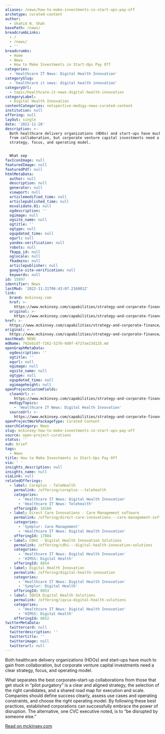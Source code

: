 ```yaml
---
aliases: /news/how-to-make-investments-in-start-ups-pay-off
archetype: curated-content
author:
  - Shahid N. Shah
basePath: /news/
breadcrumbLinks:
  - /
  - /news/
  - ''
breadcrumbs:
  - Home
  - News
  - How to Make Investments in Start-Ups Pay Off
categories:
  - 'Healthcare IT News: Digital Health Innovation'
categorySlug:
  - 'healthcare it news: digital health innovation'
categoryUrl:
  - topic/healthcare-it-news-digital-health-innovation
categoryLabel:
  - Digital Health Innovation
contentCategories: netspective-medigy-news-curated-content
institution: null
offering: null
layOut: single
date: '2022-11-20'
description: >-
  Both healthcare delivery organizations (HDOs) and start-ups have much to gain
  from collaboration, but corporate venture capital investments need a clear
  strategy, focus, and operating model.


  What sep
favIconImage: null
featuredImage: null
featuredPdf: null
htmlMetaData:
  author: null
  description: null
  generator: null
  viewport: null
  articlemodified_time: null
  articlepublished_time: null
  msvalidate.01: null
  ogdescription: ''
  ogimage: null
  ogsite_name: null
  ogtitle: ''
  ogtype: null
  ogupdated_time: null
  ogurl: null
  yandex-verification: null
  robots: null
  fbapp_id: null
  oglocale: null
  fbadmins: null
  articlepublisher: null
  google-site-verification: null
  keywords: null
id: 15897
identifier: News
lastMod: '2022-11-21T06:43:07.216001Z'
link:
  brand: mckinsey.com
  href: >-
    https://www.mckinsey.com/capabilities/strategy-and-corporate-finance/our-insights/how-to-make-investments-in-start-ups-pay-off
  original: >-
    https://www.mckinsey.com/capabilities/strategy-and-corporate-finance/our-insights/how-to-make-investments-in-start-ups-pay-off
href: >-
  https://www.mckinsey.com/capabilities/strategy-and-corporate-finance/our-insights/how-to-make-investments-in-start-ups-pay-off
original: >-
  https://www.mckinsey.com/capabilities/strategy-and-corporate-finance/our-insights/how-to-make-investments-in-start-ups-pay-off
mastHead: NEWS
mdName: 792eb1d7-7262-5276-9d0f-471fae23d135.md
openGraphMetaData:
  ogdescription: ''
  ogtitle: ''
  ogurl: null
  ogimage: null
  ogsite_name: null
  ogtype: null
  ogupdated_time: null
  ogimageheight: null
openProjectCustomFields:
  cleanUrl: >-
    https://www.mckinsey.com/capabilities/strategy-and-corporate-finance/our-insights/how-to-make-investments-in-start-ups-pay-off
  medigyTopics:
    - 'Healthcare IT News: Digital Health Innovation'
  sourceUrl: >-
    https://www.mckinsey.com/capabilities/strategy-and-corporate-finance/our-insights/how-to-make-investments-in-start-ups-pay-off
openProjectWorkPackageType: Curated Content
searchCategory: News
slug: mckinsey-how-to-make-investments-in-start-ups-pay-off
source: open-project-curations
status: ''
sub: brief
tags:
  - News
title: How to Make Investments in Start-Ups Pay Off
via: ' '
insights_description: null
insights_name: null
viaLink: null
relatedOfferings:
  - label: Coreplus - TeleHealth
    permalink: /offering/coreplus---telehealth
    categories:
      - 'Healthcare IT News: Digital Health Innovation'
      - 'Healthcare IT News: Telehealth'
    offeringId: 18166
  - label: Direct Care Innovations - Care Management software
    permalink: /offering/direct-care-innovations---care-management-software
    categories:
      - 'Symplur: Care Management'
      - 'Healthcare IT News: Digital Health Innovation'
    offeringId: 17884
  - label: CDHI - Digital Health Innovation Solutions
    permalink: /offering/cdhi---digital-health-innovation-solutions
    categories:
      - 'Healthcare IT News: Digital Health Innovation'
      - 'HIMSS: Digital Health'
    offeringId: 8854
  - label: Digital Health Innovation
    permalink: /offering/digital-health-innovation
    categories:
      - 'Healthcare IT News: Digital Health Innovation'
      - 'Symplur: Digital Health'
    offeringId: 8853
  - label: IQVIA Digital Health Solutions
    permalink: /offering/iqvia-digital-health-solutions
    categories:
      - 'Healthcare IT News: Digital Health Innovation'
      - 'HIMSS: Digital Health'
    offeringId: 8852
twitterMetaData:
  twittercard: null
  twitterdescription: ''
  twittertitle: ''
  twitterimage: null
  twitterurl: null
---
```

Both healthcare delivery organizations (HDOs) and start-ups have much to gain from collaboration, but corporate venture capital investments need a clear strategy, focus, and operating model.

What separates the best corporate–start-up collaborations from those that get stuck in “pilot purgatory” is a clear and aligned strategy, the selection of the right candidates, and a shared road map for execution and scale. Companies should define success clearly, assess use cases and operating constraints, and choose the right operating model. By following these best practices, established corporations can successfully embrace the power of disruption. The alternative, one CVC executive noted, is to “be disrupted by someone else.”

[Read on mckinsey.com](https://www.mckinsey.com/capabilities/strategy-and-corporate-finance/our-insights/how-to-make-investments-in-start-ups-pay-off)